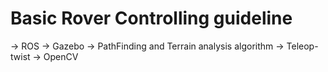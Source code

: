 # Basic Rover Controlling guideline
-> ROS
-> Gazebo
-> PathFinding and Terrain analysis algorithm
-> Teleop-twist
-> OpenCV
